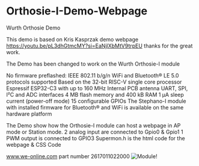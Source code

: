 # Orthosie-I-Demo-Webpage

Wurth Orthosie Demo

This demo is based on Kris Kasprzak demo webpage https://youtu.be/pL3dhGtmcMY?si=EaNjlXbMtV9trpEU thanks for the great work.

The Demo has been changed to work on the Wurth Orthosie-I module

No firmware preflashed: IEEE 802.11 b/g/n WiFi and Bluetooth® LE 5.0 protocols supported Based on the 32-bit RISC-V single core processor Espressif ESP32-C3 with up to 160 MHz Internal PCB antenna UART, SPI, I²C and ADC interfaces 4 MB flash memory and 400 kB RAM 1 µA sleep current (power-off mode) 15 configurable GPIOs The Stephano-I module with installed firmware for Bluetooth® and WiFi is available on the same hardware platform

The Demo show how the Orthosie-I module can host a webpage in AP mode or Station mode. 2 analog input are connected to Gpio0 & Gpio1 1 PWM output is connected to GPIO3 Supermon.h is the html code for the webpage & CSS Code

www.we-online.com part number 2617011022000
![Module!](https://www.we-online.com/components/media/o788822v209%20multi-WIRL-ORTHOSIE-I-2617011022000.jpg)

